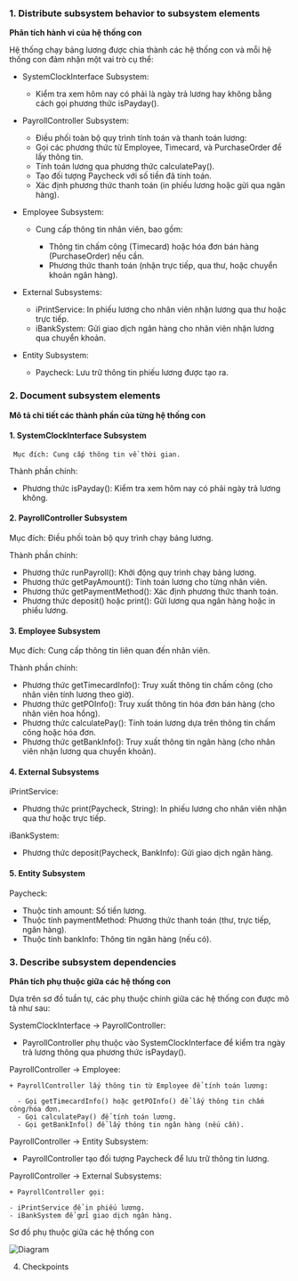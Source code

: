 ### 1. Distribute subsystem behavior to subsystem elements

**Phân tích hành vi của hệ thống con**

Hệ thống chạy bảng lương được chia thành các hệ thống con và mỗi hệ thống con đảm nhận một vai trò cụ thể:

  + SystemClockInterface Subsystem:

    - Kiểm tra xem hôm nay có phải là ngày trả lương hay không bằng cách gọi phương thức isPayday().

  + PayrollController Subsystem:

    - Điều phối toàn bộ quy trình tính toán và thanh toán lương:
    - Gọi các phương thức từ Employee, Timecard, và PurchaseOrder để lấy thông tin.
    - Tính toán lương qua phương thức calculatePay().
    - Tạo đối tượng Paycheck với số tiền đã tính toán.
    - Xác định phương thức thanh toán (in phiếu lương hoặc gửi qua ngân hàng).

  + Employee Subsystem:

    + Cung cấp thông tin nhân viên, bao gồm:

      - Thông tin chấm công (Timecard) hoặc hóa đơn bán hàng (PurchaseOrder) nếu cần.
      - Phương thức thanh toán (nhận trực tiếp, qua thư, hoặc chuyển khoản ngân hàng).

  + External Subsystems:

    - iPrintService: In phiếu lương cho nhân viên nhận lương qua thư hoặc trực tiếp.
    - iBankSystem: Gửi giao dịch ngân hàng cho nhân viên nhận lương qua chuyển khoản.

  + Entity Subsystem:

    - Paycheck: Lưu trữ thông tin phiếu lương được tạo ra.

### 2. Document subsystem elements

**Mô tả chi tiết các thành phần của từng hệ thống con**

#### 1. SystemClockInterface Subsystem

     Mục đích: Cung cấp thông tin về thời gian.

  Thành phần chính:

  - Phương thức isPayday(): Kiểm tra xem hôm nay có phải ngày trả lương không.

#### 2. PayrollController Subsystem

  Mục đích: Điều phối toàn bộ quy trình chạy bảng lương.

  Thành phần chính:

  - Phương thức runPayroll(): Khởi động quy trình chạy bảng lương.
  - Phương thức getPayAmount(): Tính toán lương cho từng nhân viên.
  - Phương thức getPaymentMethod(): Xác định phương thức thanh toán.
  - Phương thức deposit() hoặc print(): Gửi lương qua ngân hàng hoặc in phiếu lương.

#### 3. Employee Subsystem

  Mục đích: Cung cấp thông tin liên quan đến nhân viên.

  Thành phần chính:

  - Phương thức getTimecardInfo(): Truy xuất thông tin chấm công (cho nhân viên tính lương theo giờ).
  - Phương thức getPOInfo(): Truy xuất thông tin hóa đơn bán hàng (cho nhân viên hoa hồng).
  - Phương thức calculatePay(): Tính toán lương dựa trên thông tin chấm công hoặc hóa đơn.
  - Phương thức getBankInfo(): Truy xuất thông tin ngân hàng (cho nhân viên nhận lương qua chuyển khoản).

#### 4. External Subsystems

  iPrintService:

  - Phương thức print(Paycheck, String): In phiếu lương cho nhân viên nhận qua thư hoặc trực tiếp.

  iBankSystem:

  - Phương thức deposit(Paycheck, BankInfo): Gửi giao dịch ngân hàng.

#### 5. Entity Subsystem

  Paycheck:

  - Thuộc tính amount: Số tiền lương.
  - Thuộc tính paymentMethod: Phương thức thanh toán (thư, trực tiếp, ngân hàng).
  - Thuộc tính bankInfo: Thông tin ngân hàng (nếu có).

### 3. Describe subsystem dependencies

**Phân tích phụ thuộc giữa các hệ thống con**

  Dựa trên sơ đồ tuần tự, các phụ thuộc chính giữa các hệ thống con được mô tả như sau:

  SystemClockInterface → PayrollController:

  - PayrollController phụ thuộc vào SystemClockInterface để kiểm tra ngày trả lương thông qua phương thức isPayday().
  
  PayrollController → Employee:

    + PayrollController lấy thông tin từ Employee để tính toán lương:
 
      - Gọi getTimecardInfo() hoặc getPOInfo() để lấy thông tin chấm công/hóa đơn.
      - Gọi calculatePay() để tính toán lương.
      - Gọi getBankInfo() để lấy thông tin ngân hàng (nếu cần).
 
  PayrollController → Entity Subsystem:

  - PayrollController tạo đối tượng Paycheck để lưu trữ thông tin lương.
 
  PayrollController → External Subsystems:

    + PayrollController gọi:
  
    - iPrintService để in phiếu lương.
    - iBankSystem để gửi giao dịch ngân hàng.
  
Sơ đồ phụ thuộc giữa các hệ thống con

![Diagram](https://www.planttext.com/api/plantuml/png/V5DBReCm4Drp2YkhH6eka4MLDkeYYwYHw0K6Cn0BOoDxg8gYdAoB7gbNADzWGwWtIFEUvxrv7dw_V_QMm52Pow00da6AR1LMbZ0_ICspeo8q2N1aOHdPjhvYru3LXqkmbZtaTeJk27k6AePglTcnI6k9e5hq5jo2KRBc62tbGIjglcYMzEP4LyoKgYUiDquvHQhBBxak5Jq0SbHqGhhes0DZBBGL_eN2Y7iBVuAtl92wmiMWxlZLr_yGEN8myL4bUkRjVLRb87afWV3SHEhJNq5bpeM9FqM2gdzYvHVacUSEsi1sB94Qo0t1ZMp7Ggf3IHqywdruqCJDLxqh2kJen_g6nBb9EaJpAIOBrJt1OFYfrnX6TbiqUNJxwJKOtdLiCGJdvFPmhxVRv_a21lELR7Z3Uo_0W_W2x8s_n1dd2_QeuleV_WC00F__0m00)

4. Checkpoints
